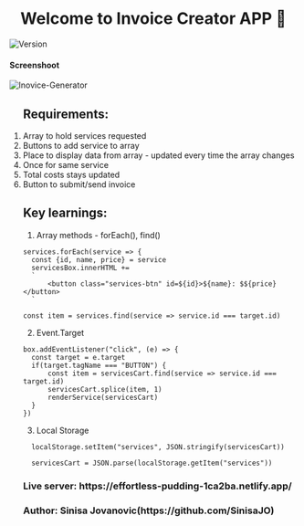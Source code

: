 <h1 align="center">Welcome to Invoice Creator APP 👋</h1>
<p>
  <img alt="Version" src="https://img.shields.io/badge/version-1.0-blue.svg?cacheSeconds=2592000" />
</p>
 <h4>Screenshoot</h4>
 <img src="https://i.ibb.co/4NHQP0P/Inovice-Generator.png" alt="Inovice-Generator" border="0">

<ol>
  <h2>Requirements: </h2>
   <li> Array to hold services requested </li>
   <li> Buttons to add service to array </li>
   <li> Place to display data from array - updated every time the array changes</li>
   <li> Once for same service</li>
   <li> Total costs stays updated</li>
   <li> Button to submit/send invoice</li>
</ol>
<ul>
  
<h2>Key learnings: </h2>
  
1. Array methods - forEach(), find()
  ```
  services.forEach(service => {
    const {id, name, price} = service
    servicesBox.innerHTML += 
    `
        <button class="services-btn" id=${id}>${name}: $${price}</button>
    `
  ```
  ```
  const item = services.find(service => service.id === target.id)
  ```
  
2. Event.Target
  ```
  box.addEventListener("click", (e) => {
    const target = e.target
    if(target.tagName === "BUTTON") {
        const item = servicesCart.find(service => service.id === target.id)
        servicesCart.splice(item, 1)
        renderService(servicesCart)
    }
})
  ```
  
3. Local Storage
```
  localStorage.setItem("services", JSON.stringify(servicesCart))
```
```
  servicesCart = JSON.parse(localStorage.getItem("services"))
```
  
  
 <h3>Live server: https://effortless-pudding-1ca2ba.netlify.app/</h3>
  
 <h3>Author: Sinisa Jovanovic(https://github.com/SinisaJO)</h3>

